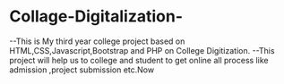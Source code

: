 # Collage-Digitalization-
--This is My third year college project based on HTML,CSS,Javascript,Bootstrap and PHP on College Digitization.
--This project will help us to college and student to get online all process like admission ,project submission etc.Now

